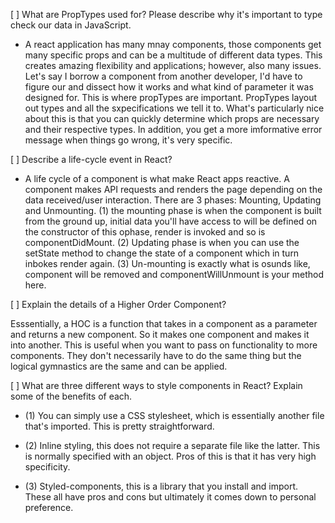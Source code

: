 [ ] What are PropTypes used for? Please describe why it's important to type check our data in JavaScript. 

- A react application has many mnay components, those components get many specific props and can be a multitude of different data types. This creates amazing flexibility and applications; however, also many issues. Let's say I borrow a component from another developer, I'd have to figure our and dissect how it works and what kind of parameter it was designed for. This is where propTypes are important. PropTypes layout out types and all the sxpecifications we tell it to. What's particularly nice about this is that you can quickly determine which props are necessary and their respective types. In addition, you get a more imformative error message when things go wrong, it's very specific.

[ ] Describe a life-cycle event in React? 

- A life cycle of a component is what make React apps reactive. A component makes API requests and renders the page depending on the data received/user interaction. There are 3 phases: Mounting, Updating and Unmounting. (1) the mounting phase is when the component is built from the ground up, initial data you'll have access to will be defined on the constructor of this ophase, render is invoked and so is componentDidMount. (2) Updating phase is when you can use the setState method to change the state of a component which in turn inbokes render again. (3) Un-mounting is exactly what is osunds like, component will be removed and componentWillUnmount is your method here.

[ ] Explain the details of a Higher Order Component? 

Esssentially, a HOC is a function that takes in a component as a parameter and returns a new component.  So it makes one component and makes it into another. This is useful when you want to pass on functionality to more components. They don't necessarily have to do the same thing but the logical gymnastics are the same and can be applied.

[ ] What are three different ways to style components in React? Explain some of the benefits of each.

- (1) You can simply use a CSS stylesheet, which is essentially another file that's imported. This is pretty straightforward.

- (2) Inline styling, this does not require a separate file like the latter. This is normally specified with an object. Pros of this is that it has very high specificity. 

- (3) Styled-components, this is a library that you install and import. These all have pros and cons but ultimately it comes down to personal preference.

